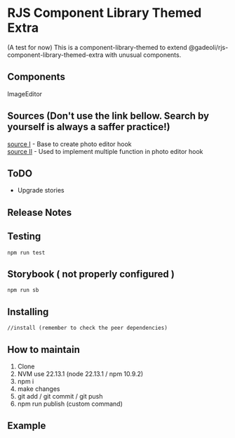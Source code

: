 # RJS Component Library Themed Extra

(A test for now) This is a component-library-themed to extend @gadeoli/rjs-component-library-themed-extra with unusual components.  

## Components

ImageEditor  

## Sources (Don't use the link bellow. Search by yourself is always a saffer practice!)

[source I](https://www.npmjs.com/package/react-photo-editor) - Base to create photo editor hook  
[source II](https://chatgpt.com/) - Used to implement multiple function in photo editor hook  

## ToDO

- Upgrade stories  

## Release Notes
 

## Testing

```
npm run test  
```

## Storybook ( not properly configured )

```
npm run sb  
```

## Installing

```
//install (remember to check the peer dependencies)  
```


## How to maintain

1. Clone  
2. NVM use 22.13.1 (node 22.13.1 / npm 10.9.2)  
3. npm i  
4. make changes  
5. git add / git commit / git push  
6. npm run publish (custom command)


## Example
